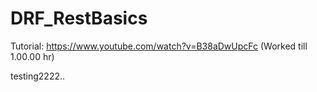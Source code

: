 # DRF_RestBasics

Tutorial:
https://www.youtube.com/watch?v=B38aDwUpcFc (Worked till 1.00.00 hr)

testing2222..
